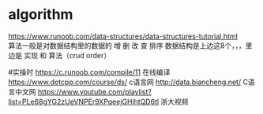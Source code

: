 # algorithm
https://www.runoob.com/data-structures/data-structures-tutorial.html  
算法一般是对数据结构里的数据的  增  删 改  查  排序
数据结构是上边这8个，，，里边是 实现 和 算法（crud order）


#实操时
https://c.runoob.com/compile/11   在线编译
https://www.dotcpp.com/course/ds/ c语言网
http://data.biancheng.net/        C语言中文网
https://www.youtube.com/playlist?list=PLe68gYG2zUeVNPEr9XPqeejGHihtQD6tl    浙大视频



